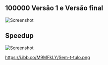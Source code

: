 ## 100000 Versão 1 e Versão final

![Screenshot](https://imgur.com/a/7jJlX9B)

## Speedup

![Screenshot](https://i.ibb.co/7Sf7PXW/Sem-t-tulo-2.png)

https://i.ibb.co/M9MFkLY/Sem-t-tulo.png
